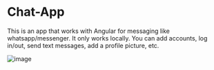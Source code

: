 # Chat-App
This is an app that works with Angular for messaging like whatsapp/messenger.
It only works locally.
You can add accounts, log in/out, send text messages, add a profile picture, etc.


![image](https://user-images.githubusercontent.com/61541869/116356323-ccd7e000-a803-11eb-9980-860d6412ca5a.png)
